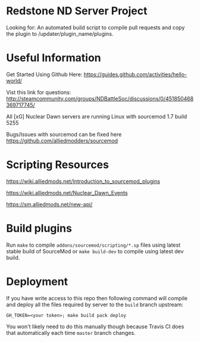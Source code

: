 # Redstone ND Server Project
Looking for: An automated build script to compile pull requests and copy the plugin to /updater/plugin_name/plugins.

# Useful Information
Get Started Using Github Here: https://guides.github.com/activities/hello-world/

Vist this link for questions: http://steamcommunity.com/groups/NDBattleSoc/discussions/0/451850468369717745/

All [xG] Nuclear Dawn servers are running Linux with sourcemod 1.7 build 5255

Bugs/Issues with sourcemod can be fixed here https://github.com/alliedmodders/sourcemod

# Scripting Resources
https://wiki.alliedmods.net/Introduction_to_sourcemod_plugins

https://wiki.alliedmods.net/Nuclear_Dawn_Events

https://sm.alliedmods.net/new-api/

# Build plugins

Run `make` to compile `addons/sourcemod/scripting/*.sp` files using latest stable build of SourceMod or `make build-dev` to compile using latest dev build.

# Deployment

If you have write access to this repo then following command will compile and
deploy all the files required by server to the `build` branch upstream:

```
GH_TOKEN=<your token>; make build pack deploy
```

You won't likely need to do this manually though because Travis CI does
that automatically each time `master` branch changes.
